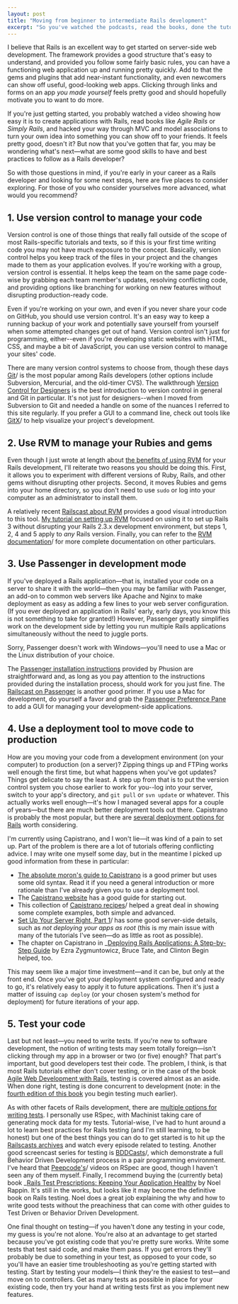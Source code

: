 ```yaml
---
layout: post
title: "Moving from beginner to intermediate Rails development"
excerpt: "So you've watched the podcasts, read the books, done the tutorials, and written your own Rails app. What's next?"
---
```


I believe that Rails is an excellent way to get started on server-side web development. The framework provides a good structure that's easy to understand, and provided you follow some fairly basic rules, you can have a functioning web application up and running pretty quickly. Add to that the gems and plugins that add near-instant functionality, and even newcomers can show off useful, good-looking web apps. Clicking through links and forms on an app _you made yourself_ feels pretty good and should hopefully motivate you to want to do more.

If you're just getting started, you probably watched a video showing how easy it is to create applications with Rails, read books like _Agile Rails_ or _Simply Rails_, and hacked your way through MVC and model associations to turn your own idea into something you can show off to your friends. It feels pretty good, doesn't it? But now that you've gotten that far, you may be wondering what's next&mdash;what are some good skills to have and best practices to follow as a Rails developer?

So with those questions in mind, if you're early in your career as a Rails developer and looking for some next steps, here are five places to consider exploring. For those of you who consider yourselves more advanced, what would you recommend?

## 1. Use version control to manage your code

Version control is one of those things that really fall outside of the scope of most Rails-specific tutorials and texts, so if this is your first time writing code you may not have much exposure to the concept. Basically, version control helps you keep track of the files in your project and the changes made to them as your application evolves. If you're working with a group, version control is essential. It helps keep the team on the same page code-wise by grabbing each team member's updates, resolving conflicting code, and providing options like branching for working on new features without disrupting production-ready code.

Even if you're working on your own, and even if you never share your code on GitHub, you should use version control. It's an easy way to keep a running backup of your work and potentially save yourself from yourself when some attempted changes get out of hand. Version control isn't just for programming, either--even if you're developing static websites with HTML, CSS, and maybe a bit of JavaScript, you can use version control to manage your sites' code.

There are many version control systems to choose from, though these days [Git](http://git-scm.com)/ is the most popular among Rails developers (other options include Subversion, Mercurial, and the old-timer CVS). The walkthrough [Version Control for Designers](http://hoth.entp.com/output/git_for_designers.html) is the best introduction to version control in general and Git in particular. It's not just for designers--when I moved from Subversion to Git and needed a handle on some of the nuances I referred to this site regularly. If you prefer a GUI to a command line, check out tools like [GitX](http://gitx.frim.nl)/ to help visualize your project's development.

## 2. Use RVM to manage your Rubies and gems

Even though I just wrote at length about [the benefits of using RVM](http://everydayrails.com/2010/06/28/rvm-gemsets-rails3.html) for your Rails development, I'll reiterate two reasons you should be doing this. First, it allows you to experiment with different versions of Ruby, Rails, and other gems without disrupting other projects. Second, it moves Rubies and gems into your home directory, so you don't need to use `sudo` or log into your computer as an administrator to install them.

A relatively recent [Railscast about RVM](http://railscasts.com/episodes/200-rails-3-beta-and-rvm) provides a good visual introduction to this tool. [My tutorial on setting up RVM](http://everydayrails.com/2010/06/28/rvm-gemsets-rails3.html) focused on using it to set up Rails 3 without disrupting your Rails 2.3.x development environment, but steps 1, 2, 4 and 5 apply to _any_ Rails version. Finally, you can refer to the [RVM documentation](http://rvm.beginrescueend.com)/ for more complete documentation on other particulars.

## 3. Use Passenger in development mode

If you've deployed a Rails application&mdash;that is, installed your code on a server to share it with the world&mdash;then you may be familiar with Passenger, an add-on to common web servers like Apache and Nginx to make deployment as easy as adding a few lines to your web server configuration. (If you ever deployed an application in Rails' early, early days, you know this is not something to take for granted!) However, Passenger greatly simplifies work on the development side by letting you run multiple Rails applications simultaneously without the need to juggle ports.

<div class="alert alert-info" markdown="1">
Sorry, Passenger doesn't work with Windows&mdash;you'll need to use a Mac or the Linux distribution of your choice.
</div>

The [Passenger installation instructions](http://www.modrails.com/install.html) provided by Phusion are straightforward and, as long as you pay attention to the instructions provided during the installation process, should work for you just fine. The [Railscast on Passenger](http://railscasts.com/episodes/122-passenger-in-development) is another good primer. If you use a Mac for development, do yourself a favor and grab the [Passenger Preference Pane](http://www.fngtps.com/passenger-preference-pane) to add a GUI for managing your development-side applications.

## 4. Use a deployment tool to move code to production

How are you moving your code from a development environment (on your computer) to production (on a server)? Zipping things up and FTPing works well enough the first time, but what happens when you've got updates? Things get delicate to say the least. A step up from that is to put the version control system you chose earlier to work for you--log into your server, switch to your app's directory, and `git pull` or `svn update` or whatever. This actually works well enough&mdash;it's how I managed several apps for a couple of years&mdash;but there are much better deployment tools out there. Capistrano is probably the most popular, but there are [several deployment options for Rails](http://www.ruby-toolbox.com/categories/deployment_automation.html) worth considering.

I'm currently using Capistrano, and I won't lie&mdash;it was kind of a pain to set up. Part of the problem is there are a lot of tutorials offering conflicting advice. I may write one myself some day, but in the meantime I picked up good information from these in particular:

* [The absolute moron's guide to Capistrano](http://www.softiesonrails.com/2007/4/5/the-absolute-moron-s-guide-to-capistrano) is a good primer but uses some old syntax. Read it if you need a general introduction or more rationale than I've already given you to use a deployment tool.
* The [Capistrano website](http://www.capify.org/index.php/Capistrano) has a good guide for starting out.
* This collection of [Capistrano recipes](http://github.com/nesquena/cap-recipes)/ helped a great deal in showing some complete examples, both simple and advanced.
* [Set Up Your Server Right, Part 1](http://blog.envylabs.com/2009/08/set-up-your-server-right-part-1)/ has some good server-side details, such as _not deploying your apps as root_ (this is my main issue with many of the tutorials I've seen&mdash;do as little as root as possible).
* The chapter on Capistrano in _[Deploying Rails Applications: A Step-by-Step Guide](http://pragprog.com/titles/fr_deploy/deploying-rails-applications_) by Ezra Zygmuntowicz, Bruce Tate, and Clinton Begin helped, too.

This may seem like a major time investment&mdash;and it can be, but only at the front end. Once you've got your deployment system configured and ready to go, it's relatively easy to apply it to future applications. Then it's just a matter of issuing `cap deploy` (or your chosen system's method for deployment) for future iterations of your app.

## 5. Test your code

Last but not least&mdash;you need to write tests. If you're new to software development, the notion of writing tests may seem totally foreign&mdash;isn't clicking through my app in a browser or two (or five) enough? That part's important, but good developers test their code. The problem, I think, is that most Rails tutorials either don't cover testing, or in the case of the book [Agile Web Development with Rails](http://pragprog.com/titles/rails3/agile-web-development-with-rails-third-edition), testing is covered almost as an aside. When done right, testing is done concurrent to development (note: in the [fourth edition of this book](http://amzn.to/n3NP4S) you begin testing much earlier).

As with other facets of Rails development, there are [multiple options for writing tests](http://www.ruby-toolbox.com/categories/testing_frameworks.html). I personally use RSpec, with Machinist taking care of generating mock data for my tests. Tutorial-wise, I've had to hunt around a lot to learn best practices for Rails testing (and I'm still learning, to be honest) but one of the best things you can do to get started is to hit up the [Railscasts archives](http://railscasts.com/episodes/archive) and watch every episode related to testing. Another good screencast series for testing is [BDDCasts](http://bddcasts.com)/, which demonstrate a full Behavior Driven Development process in a pair programming environment. I've heard that [Peepcode's](http://peepcode.com)/ videos on RSpec are good, though I haven't seen any of them myself. Finally, I recommend buying the (currently beta) book _[Rails Test Prescriptions: Keeping Your Application Healthy](http://amzn.to/ofN37q_) by Noel Rappin. It's still in the works, but looks like it may become the definitive book on Rails testing. Noel does a great job explaining the why and how to write good tests without the preachiness that can come with other guides to Test Driven or Behavior Driven Development.

One final thought on testing&mdash;if you haven't done any testing in your code, my guess is you're not alone. You're also at an advantage to get started because you've got existing code that you're pretty sure works. Write some tests that test said code, and make them pass. If you get errors they'll probably be due to something in your test, as opposed to your code, so you'll have an easier time troubleshooting as you're getting started with testing. Start by testing your models&mdash;I think they're the easiest to test&mdash;and move on to controllers. Get as many tests as possible in place for your existing code, then try your hand at writing tests first as you implement new features.